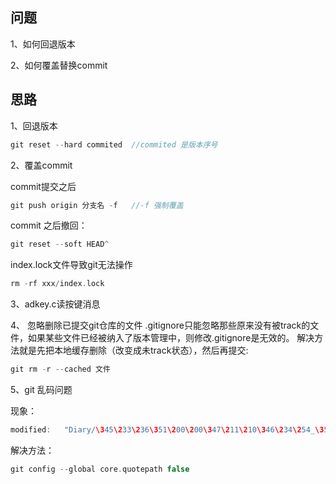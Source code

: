 ## 问题

1、如何回退版本

2、如何覆盖替换commit

## 思路
1、回退版本 

````C
git reset --hard commited  //commited 是版本序号
````

2、覆盖commit

commit提交之后

````C
git push origin 分支名 -f   //-f 强制覆盖 
````

commit 之后撤回：

````C
git reset --soft HEAD^ 
````

index.lock文件导致git无法操作
````C
rm -rf xxx/index.lock
````

3、adkey.c读按键消息

4、 忽略删除已提交git仓库的文件
.gitignore只能忽略那些原来没有被track的文件，如果某些文件已经被纳入了版本管理中，则修改.gitignore是无效的。
解决方法就是先把本地缓存删除（改变成未track状态），然后再提交:
````C
git rm -r --cached 文件
````

5、git 乱码问题  

现象：

````C
modified:   "Diary/\345\233\236\351\200\200\347\211\210\346\234\254_\350\246\206\347\233\226commit_20231219.md"  
````
解决方法：

````C
git config --global core.quotepath false
````
